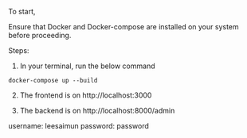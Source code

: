 To start,

Ensure that Docker and Docker-compose are installed on your system before proceeding.


Steps:
1. In your terminal, run the below command
```
docker-compose up --build
```
2. The frontend is on http://localhost:3000

3. The backend is on http://localhost:8000/admin

username: leesaimun
password: password